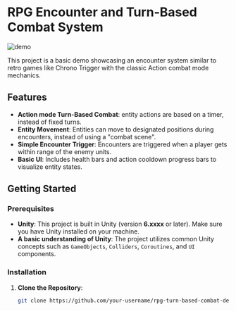# RPG Encounter and Turn-Based Combat System

![demo](https://github.com/user-attachments/assets/385b8837-f5c4-45e4-b5b0-d218f1842362)

This project is a basic demo showcasing an encounter system similar to retro games like Chrono Trigger with the classic Action combat mode mechanics.

## Features

- **Action mode Turn-Based Combat**: entity actions are based on a timer, instead of fixed turns.
- **Entity Movement**: Entities can move to designated positions during encounters, instead of using a "combat scene".
- **Simple Encounter Trigger**: Encounters are triggered when a player gets within range of the enemy units.
- **Basic UI**: Includes health bars and action cooldown progress bars to visualize entity states.

## Getting Started

### Prerequisites
- **Unity**: This project is built in Unity (version **6.xxxx** or later). Make sure you have Unity installed on your machine.
- **A basic understanding of Unity**: The project utilizes common Unity concepts such as `GameObjects`, `Colliders`, `Coroutines`, and `UI` components.

### Installation

1. **Clone the Repository**:
   ```bash
   git clone https://github.com/your-username/rpg-turn-based-combat-demo.git
   
